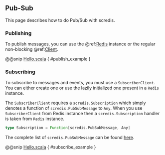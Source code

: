 ## Pub-Sub

This page describes how to do Pub/Sub with scredis.

### Publishing
To publish messages, you can use the @ref:[Redis](Redis.md) instance or the regular non-blocking @ref:[Client](Client.md).

@@snip [Hello.scala](/src/test/scala/scredis/examples/Examples.scala) { #publish_example }

### Subscribing
To subscribe to messages and events, you must use a `SubscriberClient`. You can either create one or use the lazily initialized one present in a `Redis` instance.

The `SubscriberClient` requires a `scredis.Subscription` which simply denotes a function of `scredis.PubSubMessage` to `Any`.
When you use `SubscriberClient` from Redis instance then a `scredis.Subscription` handler is taken from `Redis` instance.

```scala
type Subscription = Function[scredis.PubSubMessage, Any]
```

The complete list of `scredis.PubSubMessage` can be found [here](http://scredis.github.io/scredis/api/snapshot/#scredis.package$$PubSubMessage$).

@@snip [Hello.scala](/src/test/scala/scredis/examples/Examples.scala) { #subscribe_example }

